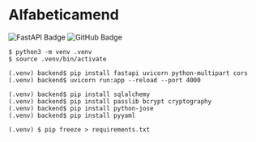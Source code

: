# Alfabeticamend

![FastAPI Badge](https://img.shields.io/badge/FastAPI-009688?logo=fastapi&logoColor=fff&style=for-the-badge)
![GitHub Badge](https://img.shields.io/badge/GitHub-181717?logo=github&logoColor=fff&style=for-the-badge)

```
$ python3 -m venv .venv
$ source .venv/bin/activate

(.venv) backend$ pip install fastapi uvicorn python-multipart cors
(.venv) backend$ uvicorn run:app --reload --port 4000

```

```
(.venv) backend$ pip install sqlalchemy
(.venv) backend$ pip install passlib bcrypt cryptography
(.venv) backend$ pip install python-jose
(.venv) backend$ pip install pyyaml

```

```
(.venv) $ pip freeze > requirements.txt
```
